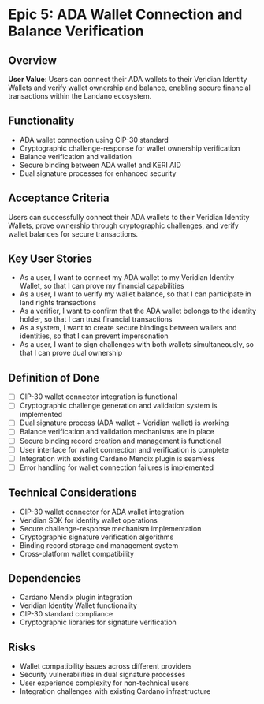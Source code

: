 # Epic 5: ADA Wallet Connection and Balance Verification

## Overview
**User Value**: Users can connect their ADA wallets to their Veridian Identity Wallets and verify wallet ownership and balance, enabling secure financial transactions within the Landano ecosystem.

## Functionality
- ADA wallet connection using CIP-30 standard
- Cryptographic challenge-response for wallet ownership verification
- Balance verification and validation
- Secure binding between ADA wallet and KERI AID
- Dual signature processes for enhanced security

## Acceptance Criteria
Users can successfully connect their ADA wallets to their Veridian Identity Wallets, prove ownership through cryptographic challenges, and verify wallet balances for secure transactions.

## Key User Stories
- As a user, I want to connect my ADA wallet to my Veridian Identity Wallet, so that I can prove my financial capabilities
- As a user, I want to verify my wallet balance, so that I can participate in land rights transactions
- As a verifier, I want to confirm that the ADA wallet belongs to the identity holder, so that I can trust financial transactions
- As a system, I want to create secure bindings between wallets and identities, so that I can prevent impersonation
- As a user, I want to sign challenges with both wallets simultaneously, so that I can prove dual ownership

## Definition of Done
- [ ] CIP-30 wallet connector integration is functional
- [ ] Cryptographic challenge generation and validation system is implemented
- [ ] Dual signature process (ADA wallet + Veridian wallet) is working
- [ ] Balance verification and validation mechanisms are in place
- [ ] Secure binding record creation and management is functional
- [ ] User interface for wallet connection and verification is complete
- [ ] Integration with existing Cardano Mendix plugin is seamless
- [ ] Error handling for wallet connection failures is implemented

## Technical Considerations
- CIP-30 wallet connector for ADA wallet integration
- Veridian SDK for identity wallet operations
- Secure challenge-response mechanism implementation
- Cryptographic signature verification algorithms
- Binding record storage and management system
- Cross-platform wallet compatibility

## Dependencies
- Cardano Mendix plugin integration
- Veridian Identity Wallet functionality
- CIP-30 standard compliance
- Cryptographic libraries for signature verification

## Risks
- Wallet compatibility issues across different providers
- Security vulnerabilities in dual signature processes
- User experience complexity for non-technical users
- Integration challenges with existing Cardano infrastructure